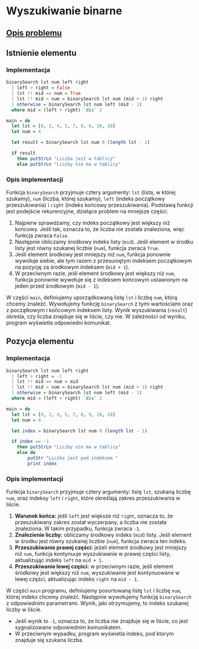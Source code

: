 # Wyszukiwanie binarne

## [Opis problemu](../../../../algorithms/searching/binary-search.md)


## Istnienie elementu

### Implementacja

```haskell linenums="1"
binarySearch lst num left right
  | left > right = False
  | lst !! mid == num = True
  | lst !! mid < num = binarySearch lst num (mid + 1) right
  | otherwise = binarySearch lst num left (mid - 1)
  where mid = (left + right) `div` 2

main = do
  let lst = [0, 2, 4, 5, 7, 8, 9, 10, 18]
  let num = 4

  let result = binarySearch lst num 0 (length lst - 1)

  if result
    then putStrLn "Liczba jest w tablicy"
    else putStrLn "Liczby nie ma w tablicy"
```


### Opis implementacji

Funkcja `binarySearch` przyjmuje cztery argumenty: `lst` (lista, w której szukamy), `num` (liczba, której szukamy), `left` (indeks początkowy przeszukiwania) i `right` (indeks końcowy przeszukiwania). Podstawą funkcji jest podejście rekurencyjne, dzielące problem na mniejsze części.

1. Najpierw sprawdzamy, czy indeks początkowy jest większy niż końcowy. Jeśli tak, oznacza to, że liczba nie została znaleziona, więc funkcja zwraca `False`.
2. Następnie obliczamy środkowy indeks listy (`mid`). Jeśli element w środku listy jest równy szukanej liczbie (`num`), funkcja zwraca `True`.
3. Jeśli element środkowy jest mniejszy niż `num`, funkcja ponownie wywołuje siebie, ale tym razem z przesuniętym indeksem początkowym na pozycję za środkowym indeksem (`mid + 1`).
4. W przeciwnym razie, jeśli element środkowy jest większy niż `num`, funkcja ponownie wywołuje się z indeksem końcowym ustawionym na jeden przed środkowym (`mid - 1`).

W części `main`, definiujemy uporządkowaną listę `lst` i liczbę `num`, którą chcemy znaleźć. Wywołujemy funkcję `binarySearch` z tymi wartościami oraz z początkowym i końcowym indeksem listy. Wynik wyszukiwania (`result`) określa, czy liczba znajduje się w liście, czy nie. W zależności od wyniku, program wyświetla odpowiedni komunikat.

## Pozycja elementu

### Implementacja

```haskell linenums="1"
binarySearch lst num left right
  | left > right = -1
  | lst !! mid == num = mid
  | lst !! mid < num = binarySearch lst num (mid + 1) right
  | otherwise = binarySearch lst num left (mid - 1)
  where mid = (left + right) `div` 2

main = do
  let lst = [0, 2, 4, 5, 7, 8, 9, 10, 18]
  let num = 4

  let index = binarySearch lst num 0 (length lst - 1)

  if index == -1
    then putStrLn "Liczby nie ma w tablicy"
    else do 
        putStr "Liczba jest pod indeksem "
        print index
```


### Opis implementacji

Funkcja `binarySearch` przyjmuje cztery argumenty: listę `lst`, szukaną liczbę `num`, oraz indeksy `left` i `right`, które określają zakres przeszukiwania w liście.

1. **Warunek końca:** jeśli `left` jest większe niż `right`, oznacza to, że przeszukiwany zakres został wyczerpany, a liczba nie została znaleziona. W takim przypadku, funkcja zwraca `-1`.
2. **Znalezienie liczby:** obliczamy środkowy indeks (`mid`) listy. Jeśli element w środku jest równy szukanej liczbie (`num`), funkcja zwraca ten indeks.
3. **Przeszukiwanie prawej części:** jeżeli element środkowy jest mniejszy niż `num`, funkcja kontynuuje wyszukiwanie w prawej części listy, aktualizując indeks `left` na `mid + 1`.
4. **Przeszukiwanie lewej części:** w przeciwnym razie, jeśli element środkowy jest większy niż `num`, wyszukiwanie jest kontynuowane w lewej części, aktualizując indeks `right` na `mid - 1`.

W części `main` programu, definiujemy posortowaną listę `lst` i liczbę `num`, której indeks chcemy znaleźć. Następnie wywołujemy funkcję `binarySearch` z odpowiednimi parametrami. Wynik, jaki otrzymujemy, to indeks szukanej liczby w liście.

- Jeśli wynik to `-1`, oznacza to, że liczba nie znajduje się w liście, co jest sygnalizowane odpowiednim komunikatem.
- W przeciwnym wypadku, program wyświetla indeks, pod którym znajduje się szukana liczba.
